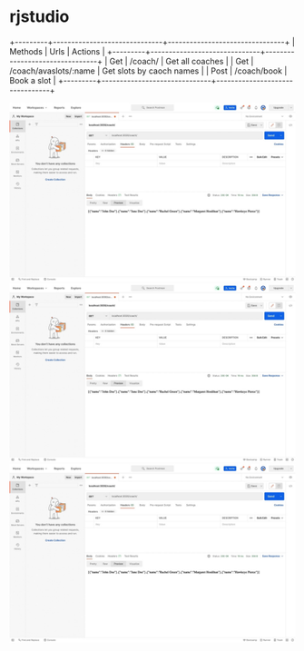 # rjstudio



+---------+------------------------------+--------------------------------+
| Methods |             Urls             |            Actions             |
+---------+------------------------------+--------------------------------+
| Get     | /coach/                      | Get all coaches                |
| Get     | /coach/avaslots/:name        | Get slots by caoch names       |
| Post    | /coach/book                  | Book a slot                    |
+---------+------------------------------+--------------------------------+


 ![First API req](./img/1.jpeg)
 ![Second API req](./img/1.jpeg)
 ![Third API req](./img/1.jpeg)